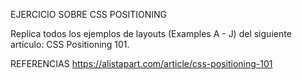 EJERCICIO SOBRE CSS POSITIONING

Replica todos los ejemplos de layouts (Examples A - J) del siguiente artículo: CSS Positioning 101.

REFERENCIAS
https://alistapart.com/article/css-positioning-101
